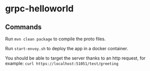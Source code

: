 # grpc-helloworld

## Commands

Run `mvn clean package` to compile the proto files.

Run `start-envoy.sh` to deploy the app in a docker container.

You should be able to target the server thanks to an http request, for example:
`curl https://localhost:51051/test/greeting`